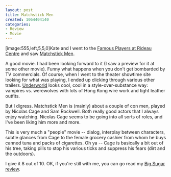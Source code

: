 ```yaml
--- 
layout: post
title: Matchstick Men
created: 1064404140
categories: 
- Review
- Movie
---
```

[image:555,left,5,5,0]Kate and I went to the <a href="http://www.cinemaclock.ca/aw/ctha.aw/p.clock/r.ont/m.Ottawa/j.e/k.Rideau_Centre.html">Famous Players at Rideau Centre</a> and saw <a href="http://us.imdb.com/title/tt0325805/">Matchstick Men</a>.
<!--break-->
A good movie. I had been looking forward to it (I saw a preview for it at some other movie). Funny what happens when you don't get bombarded by TV commercials. Of course, when I went to the theater showtime site looking for what was playing, I ended up clicking through various other trailers. <a href="http://www.entertheunderworld.com">Underworld</a> looks cool, cool in a style-over-substance way: vampires vs. werewolves with lots of Hong Kong wire work and tight leather outfits.

But I digress. Matchstick Men is (mainly) about a couple of con men, played by Nicolas Cage and Sam Rockwell. Both really good actors that I always enjoy watching. Nicolas Cage seems to be going into all sorts of roles, and I've been liking him more and more.

This is very much a "people" movie -- dialog, interplay between characters, subtle glances from Cage to the female grocery cashier from whom he buys canned tuna and packs of cigarettes. Oh ya -- Cage is basically a bit out of his tree, taking pills to stop his various ticks and suppress his fears (dirt and the outdoors).

I give it 8 out of 10. OK, if you're still with me, you can go read my <a href="http://www.bmannconsulting.com/node/view/557">Big Sugar review</a>.
